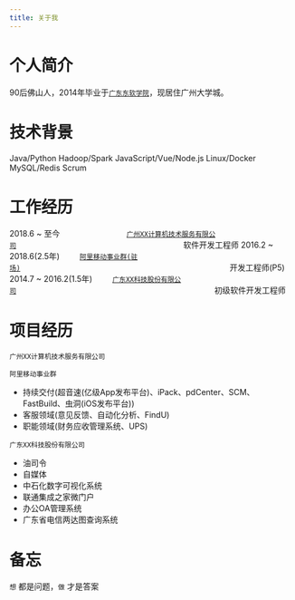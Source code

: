 ```yaml
---
title: 关于我
---
```




# 个人简介
90后佛山人，2014年毕业于[`广东东软学院`](http://www.nuit.edu.cn/)，现居住广州大学城。



# 技术背景
Java/Python
Hadoop/Spark
JavaScript/Vue/Node.js
Linux/Docker
MySQL/Redis
Scrum



# 工作经历
2018.6 ~ 至今&nbsp;&nbsp;&nbsp;&nbsp;&nbsp;&nbsp;&nbsp;&nbsp;&nbsp;&nbsp;&nbsp;&nbsp;&nbsp;&nbsp;&nbsp;&nbsp;&nbsp;&nbsp;&nbsp;&nbsp;&nbsp;&nbsp;&nbsp;&nbsp;&nbsp;&nbsp;&nbsp;&nbsp;&nbsp;&nbsp;[`广州XX计算机技术服务有限公司`](http://www.toceansoft.com/)&nbsp;&nbsp;&nbsp;&nbsp;&nbsp;&nbsp;&nbsp;&nbsp;&nbsp;&nbsp;&nbsp;&nbsp;&nbsp;&nbsp;&nbsp;&nbsp;&nbsp;&nbsp;&nbsp;&nbsp;&nbsp;&nbsp;&nbsp;&nbsp;&nbsp;&nbsp;&nbsp;&nbsp;&nbsp;&nbsp;&nbsp;&nbsp;&nbsp;&nbsp;&nbsp;&nbsp;&nbsp;&nbsp;&nbsp;&nbsp;&nbsp;&nbsp;&nbsp;&nbsp;&nbsp;&nbsp;&nbsp;&nbsp;&nbsp;&nbsp;&nbsp;&nbsp;&nbsp;&nbsp;&nbsp;&nbsp;&nbsp;&nbsp;&nbsp;&nbsp;&nbsp;&nbsp;&nbsp;&nbsp;&nbsp;&nbsp;&nbsp;&nbsp;&nbsp;&nbsp;&nbsp;&nbsp;&nbsp;&nbsp;&nbsp;软件开发工程师
2016.2 ~ 2018.6(2.5年)&nbsp;&nbsp;&nbsp;&nbsp;&nbsp;&nbsp;&nbsp;&nbsp;&nbsp;[`阿里移动事业群(驻场)`](http://www.uc.cn/)&nbsp;&nbsp;&nbsp;&nbsp;&nbsp;&nbsp;&nbsp;&nbsp;&nbsp;&nbsp;&nbsp;&nbsp;&nbsp;&nbsp;&nbsp;&nbsp;&nbsp;&nbsp;&nbsp;&nbsp;&nbsp;&nbsp;&nbsp;&nbsp;&nbsp;&nbsp;&nbsp;&nbsp;&nbsp;&nbsp;&nbsp;&nbsp;&nbsp;&nbsp;&nbsp;&nbsp;&nbsp;&nbsp;&nbsp;&nbsp;&nbsp;&nbsp;&nbsp;&nbsp;&nbsp;&nbsp;&nbsp;&nbsp;&nbsp;&nbsp;&nbsp;&nbsp;&nbsp;&nbsp;&nbsp;&nbsp;&nbsp;&nbsp;&nbsp;&nbsp;&nbsp;&nbsp;&nbsp;&nbsp;&nbsp;&nbsp;&nbsp;&nbsp;&nbsp;&nbsp;&nbsp;&nbsp;&nbsp;&nbsp;&nbsp;&nbsp;&nbsp;&nbsp;&nbsp;&nbsp;&nbsp;&nbsp;&nbsp;&nbsp;&nbsp;&nbsp;&nbsp;&nbsp;&nbsp;&nbsp;&nbsp;&nbsp;&nbsp;&nbsp;开发工程师(P5)
2014.7 ~ 2016.2(1.5年)&nbsp;&nbsp;&nbsp;&nbsp;&nbsp;&nbsp;&nbsp;&nbsp;&nbsp;[`广东XX科技股份有限公司`](http://www.gdcattsoft.com/)&nbsp;&nbsp;&nbsp;&nbsp;&nbsp;&nbsp;&nbsp;&nbsp;&nbsp;&nbsp;&nbsp;&nbsp;&nbsp;&nbsp;&nbsp;&nbsp;&nbsp;&nbsp;&nbsp;&nbsp;&nbsp;&nbsp;&nbsp;&nbsp;&nbsp;&nbsp;&nbsp;&nbsp;&nbsp;&nbsp;&nbsp;&nbsp;&nbsp;&nbsp;&nbsp;&nbsp;&nbsp;&nbsp;&nbsp;&nbsp;&nbsp;&nbsp;&nbsp;&nbsp;&nbsp;&nbsp;&nbsp;&nbsp;&nbsp;&nbsp;&nbsp;&nbsp;&nbsp;&nbsp;&nbsp;&nbsp;&nbsp;&nbsp;&nbsp;&nbsp;&nbsp;&nbsp;&nbsp;&nbsp;&nbsp;&nbsp;&nbsp;&nbsp;&nbsp;&nbsp;&nbsp;&nbsp;&nbsp;&nbsp;&nbsp;&nbsp;&nbsp;&nbsp;&nbsp;&nbsp;&nbsp;&nbsp;&nbsp;&nbsp;&nbsp;&nbsp;&nbsp;&nbsp;&nbsp;初级软件开发工程师



# 项目经历
`广州XX计算机技术服务有限公司`

`阿里移动事业群`
- 持续交付(超音速(亿级App发布平台)、iPack、pdCenter、SCM、FastBuild、虫洞(iOS发布平台))
- 客服领域(意见反馈、自动化分析、FindU)
- 职能领域(财务应收管理系统、UPS)

`广东XX科技股份有限公司`
- 油司令
- 自媒体
- 中石化数字可视化系统
- 联通集成之家微门户
- 办公OA管理系统
- 广东省电信两达图查询系统



# 备忘
`想` 都是问题，`做` 才是答案
